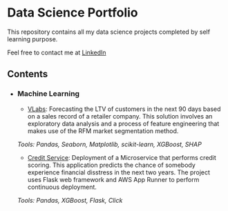 # Data Science Portfolio

This repository contains all my data science projects completed by self learning purpose.

Feel free to contact me at [LinkedIn](https://www.linkedin.com/in/guilherme-levi-b78570205/)

## Contents

- ### Machine Learning

    - [VLabs](https://github.com/glev1/portfolio/blob/main/VLABS/VLabs_Final.ipynb): Forecasting the LTV of customers in the next 90 days based on a sales record of a retailer company. This solution involves an exploratory data analysis and a process of feature engineering that makes use of the RFM market segmentation method.

  _Tools: Pandas, Seaborn, Matplotlib, scikit-learn, XGBoost, SHAP_
  
    - [Credit Service](https://github.com/glev1/credit-service): Deployment of a Microservice that performs credit scoring. This application predicts the chance of somebody experience financial disstress in the next two years. The project uses Flask web framework and AWS App Runner to perform continuous deployment.

  _Tools: Pandas, XGBoost, Flask, Click_
